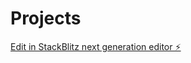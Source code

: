 # Projects

[Edit in StackBlitz next generation editor ⚡️](https://stackblitz.com/~/github.com/Arham2026/dom-project-chaiaurcode-varx7e)
